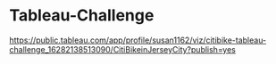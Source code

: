 # Tableau-Challenge

https://public.tableau.com/app/profile/susan1162/viz/citibike-tableau-challenge_16282138513090/CitiBikeinJerseyCity?publish=yes
